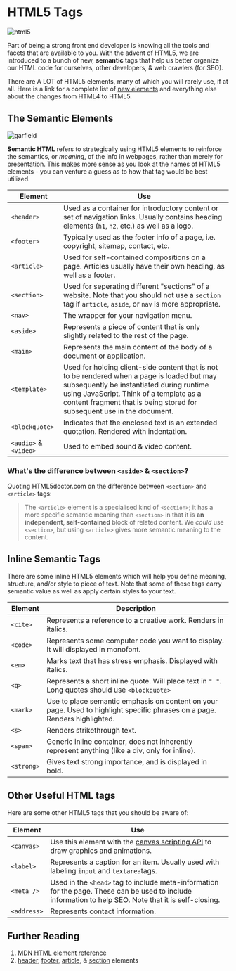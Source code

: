 # HTML5 Tags

![html5](https://www.w3.org/html/logo/downloads/HTML5_Badge_256.png)

Part of being a strong front end developer is knowing all the tools and facets that are available to you.  With the advent of HTML5, we are introduced to a bunch of new, **semantic** tags that help us better organize our HTML code for ourselves, other developers, & web crawlers (for SEO).

There are A LOT of HTML5 elements, many of which you will rarely use, if at all.  Here is a link for a complete list of [new elements](https://www.w3.org/TR/html5-diff/#new-elements) and everything else about the changes from HTML4 to HTML5.

## The Semantic Elements

![garfield](http://www.mezzacotta.net/garfield/comics/1470.png)

**Semantic HTML** refers to strategically using HTML5 elements to reinforce the semantics, or *meaning*, of the info in webpages, rather than merely for presentation.  This makes more sense as you look at the names of HTML5 elements - you can venture a guess as to how that tag would be best utilized.

| Element               | Use                                      |
| --------------------- | ---------------------------------------- |
| `<header>`            | Used as a container for introductory content or set of navigation links. Usually contains heading elements (`h1`, `h2`, etc.) as well as a logo. |
| `<footer>`            | Typically used as the footer info of a page, i.e. copyright, sitemap, contact, etc. |
| `<article>`           | Used for self-contained compositions on a page.  Articles usually have their own heading, as well as a footer. |
| `<section>`           | Used for seperating different "sections" of a website.  Note that you should not use a `section` tag if `article`, `aside`, or `nav` is more appropriate. |
| `<nav>`               | The wrapper for your navigation menu.    |
| `<aside>`             | Represents a piece of content that is only slightly related to the rest of the page. |
| `<main>`              | Represents the main content of the body of a document or application. |
| `<template>`          | Used for holding client-side content that is not to be rendered when a page is loaded but may subsequently be instantiated during runtime using JavaScript.  Think of a template as a content fragment that is being stored for subsequent use in the document. |
| `<blockquote>`        | Indicates that the enclosed text is an extended quotation. Rendered with indentation. |
| `<audio>` & `<video>` | Used to embed sound & video content.     |

### What's the difference between `<aside>` & `<section>`?

Quoting HTML5doctor.com on the difference between `<section>` and `<article>` tags:

>  The `<article>` element is a specialised kind of `<section>`; it has a more specific semantic meaning than `<section>` in that it is **an independent, self-contained** block of related content. We *could* use `<section>`, but using `<article>` gives more semantic meaning to the content.

## Inline Semantic Tags

There are some inline HTML5 elements which will help you define meaning, structure, and/or style to piece of text. Note that some of these tags carry semantic value as well as apply certain styles to your text.

| Element    | Description                              |
| ---------- | ---------------------------------------- |
| `<cite>`   | Represents a reference to a creative work. Renders in italics. |
| `<code>`   | Represents some computer code you want to display. It will displayed in monofont. |
| `<em>`     | Marks text that has stress emphasis.  Displayed with italics. |
| `<q>`      | Represents a short inline quote.  Will place text in `" "`. Long quotes should use `<blockquote>` |
| `<mark>`   | Use to place semantic emphasis on content on your page. Used to highlight specific phrases on a page. Renders highlighted. |
| `<s>`      | Renders strikethrough text.              |
| `<span>`   | Generic inline container, does not inherently represent anything (like a div, only for inline). |
| `<strong>` | Gives text strong importance, and is displayed in bold. |

## Other Useful HTML tags

Here are some other HTML5 tags that you should be aware of:

| Element     | Use                                      |
| ----------- | ---------------------------------------- |
| `<canvas>`  | Use this element with the [canvas scripting API](https://developer.mozilla.org/en-US/docs/Web/API/Canvas_API) to draw graphics and animations. |
| `<label>`   | Represents a caption for an item. Usually used with labeling `input` and `textarea`tags. |
| `<meta />`  | Used in the `<head>` tag to include meta-information for the page. These can be used to include information to help SEO.  Note that it is self-closing. |
| `<address>` | Represents contact information.          |

## Further Reading

1. [MDN HTML element reference](https://developer.mozilla.org/en/docs/Web/HTML/Element)
2. [header](http://html5doctor.com/the-header-element/), [footer](http://html5doctor.com/the-footer-element/), [article](http://html5doctor.com/the-article-element/), & [section](http://html5doctor.com/the-section-element/) elements